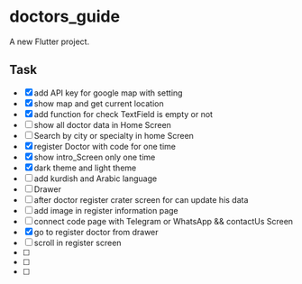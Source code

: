# doctors_guide

A new Flutter project.

## Task

- [X] add API key for google map with setting
- [X] show map and get current location 
- [x] add function for check TextField is empty or not
- [ ] show all doctor data in Home Screen 
- [ ] Search by city or specialty in home Screen
- [x] register Doctor with code for one time
- [x] show intro_Screen only one time
- [x] dark theme and light theme
- [ ] add kurdish and Arabic language
- [ ] Drawer
- [ ] after doctor register crater screen for can update his data
- [ ] add image in register information page
- [ ] connect code page with Telegram or WhatsApp  && contactUs Screen 
- [X] go to register doctor from drawer 
- [ ] scroll in register screen
- [ ] 
- [ ]
- [ ]



